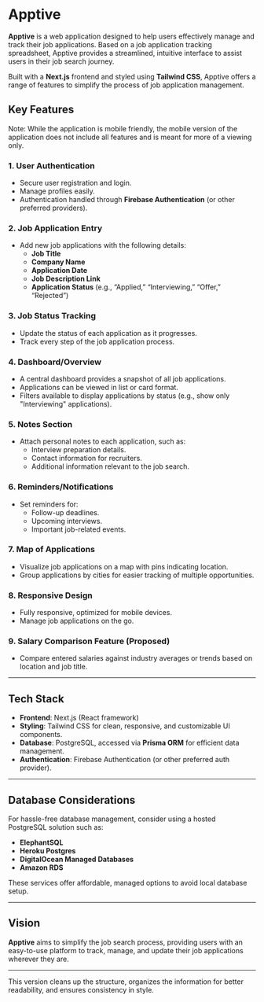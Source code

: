 # Apptive

**Apptive** is a web application designed to help users effectively manage and track their job applications. Based on a job application tracking spreadsheet, Apptive provides a streamlined, intuitive interface to assist users in their job search journey.

Built with a **Next.js** frontend and styled using **Tailwind CSS**, Apptive offers a range of features to simplify the process of job application management.

## Key Features

Note: While the application is mobile friendly, the mobile version of the application does not include all features and is meant for more of a viewing only.

### 1. User Authentication
- Secure user registration and login.
- Manage profiles easily.
- Authentication handled through **Firebase Authentication** (or other preferred providers).

### 2. Job Application Entry
- Add new job applications with the following details:
  - **Job Title**
  - **Company Name**
  - **Application Date**
  - **Job Description Link**
  - **Application Status** (e.g., “Applied,” “Interviewing,” “Offer,” “Rejected”)

### 3. Job Status Tracking
- Update the status of each application as it progresses.
- Track every step of the job application process.

### 4. Dashboard/Overview
- A central dashboard provides a snapshot of all job applications.
- Applications can be viewed in list or card format.
- Filters available to display applications by status (e.g., show only "Interviewing" applications).

### 5. Notes Section
- Attach personal notes to each application, such as:
  - Interview preparation details.
  - Contact information for recruiters.
  - Additional information relevant to the job search.

### 6. Reminders/Notifications
- Set reminders for:
  - Follow-up deadlines.
  - Upcoming interviews.
  - Important job-related events.

### 7. Map of Applications
- Visualize job applications on a map with pins indicating location.
- Group applications by cities for easier tracking of multiple opportunities.

### 8. Responsive Design
- Fully responsive, optimized for mobile devices.
- Manage job applications on the go.

### 9. Salary Comparison Feature (Proposed)
- Compare entered salaries against industry averages or trends based on location and job title.

---

## Tech Stack

- **Frontend**: Next.js (React framework)
- **Styling**: Tailwind CSS for clean, responsive, and customizable UI components.
- **Database**: PostgreSQL, accessed via **Prisma ORM** for efficient data management.
- **Authentication**: Firebase Authentication (or other preferred auth provider).

---

## Database Considerations

For hassle-free database management, consider using a hosted PostgreSQL solution such as:

- **ElephantSQL**
- **Heroku Postgres**
- **DigitalOcean Managed Databases**
- **Amazon RDS**

These services offer affordable, managed options to avoid local database setup.

---

## Vision

**Apptive** aims to simplify the job search process, providing users with an easy-to-use platform to track, manage, and update their job applications wherever they are.

---

This version cleans up the structure, organizes the information for better readability, and ensures consistency in style.
